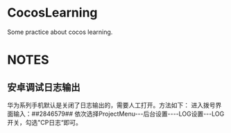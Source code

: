 # CocosLearning
Some practice about cocos learning.

# NOTES
## 安卓调试日志输出
华为系列手机默认是关闭了日志输出的，需要人工打开。方法如下：
进入拨号界面输入：*#*#2846579#*#*
依次选择ProjectMenu---后台设置----LOG设置---LOG开关，勾选"CP日志“即可。 

